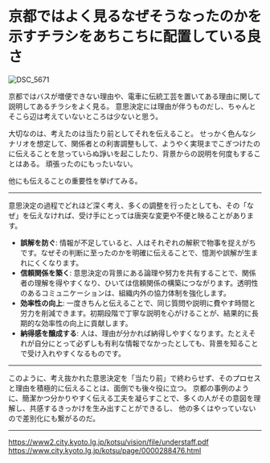 # 京都ではよく見るなぜそうなったのかを示すチラシをあちこちに配置している良さ

![DSC_5671](https://github.com/user-attachments/assets/34f12447-b02b-4001-b929-277e4268a22a)



京都ではバスが増便できない理由や、電車に伝統工芸を置いてある理由に関して説明してあるチラシをよく見る。
意思決定には理由が伴うものだし、ちゃんとそこら辺は考えていないところは少ないと思う。

大切なのは、考えたのは当たり前としてそれを伝えること。
せっかく色んなシナリオを想定して、関係者との利害調整もして、ようやく実現までこぎつけたのに伝えることを怠っていらぬ諍いを起こしたり、背景からの説明を何度もすることはある。
頑張ったのにもったいない。

他にも伝えることの重要性を挙げてみる。

---

意思決定の過程でどれほど深く考え、多くの調整を行ったとしても、その「なぜ」を伝えなければ、受け手にとっては唐突な変更や不便と映ることがあります。

* **誤解を防ぐ**: 情報が不足していると、人はそれぞれの解釈で物事を捉えがちです。なぜその判断に至ったのかを明確に伝えることで、憶測や誤解が生まれにくくなります。
* **信頼関係を築く**: 意思決定の背景にある論理や努力を共有することで、関係者の理解を得やすくなり、ひいては信頼関係の構築につながります。透明性のあるコミュニケーションは、組織内外の協力体制を強化します。
* **効率性の向上**: 一度きちんと伝えることで、同じ質問や説明に費やす時間と労力を削減できます。初期段階で丁寧な説明を心がけることが、結果的に長期的な効率性の向上に貢献します。
* **納得感を醸成する**: 人は、理由が分かれば納得しやすくなります。たとえそれが自分にとって必ずしも有利な情報でなかったとしても、背景を知ることで受け入れやすくなるものです。

---

このように、考え抜かれた意思決定を「当たり前」で終わらせず、そのプロセスと理由を積極的に伝えることは、面倒でも後々役に立つ。
京都の事例のように、簡潔かつ分かりやすく伝える工夫を凝らすことで、多くの人がその意図を理解し、共感するきっかけを生み出すことができるし、
他の多くはやっていないので差別化にも繋がるのだ。

---
https://www2.city.kyoto.lg.jp/kotsu/vision/file/understaff.pdf
https://www.city.kyoto.lg.jp/kotsu/page/0000288476.html
